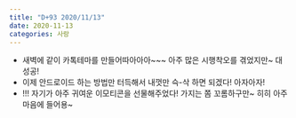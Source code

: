 ```yaml
---
title: "D+93 2020/11/13"
date: 2020-11-13
categories: 사랑
---
```

- 새벽에 같이 카톡테마를 만들어따아아아~~~ 아주 많은 시행착오를 겪었지만~ 대성공!
- 이제 안드로이드 하는 방법만 터득해서 내껏만 슥-삭 하면 되겠다! 아자아자!
- !!! 자기가 아주 귀여운 이모티콘을 선물해주었다! 가지는 쫌 꼬롬하구만~ 히히 아주 마음에 들어용~
